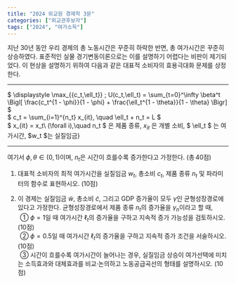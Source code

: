 ```yaml
---
title: "2024 외교원 경제학 3문"
categories: ["외교관후보자"]
tags: ["2024", "여가소득"]
---
```


지난 30년 동안 우리 경제의 총 노동시간은 꾸준히 하락한 반면, 총 여가시간은 꾸준히 상승하였다. 표준적인 실물 경기변동이론으로는 이를 설명하기 어렵다는 비판이 제기되었다. 이 현상을 설명하기 위하여 다음과 같은 대표적 소비자의 효용극대화 문제를 상정한다.

---

$ \displaystyle \max_{\{c_t,\ell_t\}} \; U(c_t,\ell_t) = \sum_{t=0}^\infty \beta^t \Bigl[ \frac{c_t^{1 - \phi}}{1 - \phi} + \frac{\ell_t^{1 - \theta}}{1 - \theta} \Bigr] $  
$ c_t = \sum_{i=1}^{n_t} x_{it}, \quad \ell_t + n_t = L $  
$ x_{it} = x_t\ (\forall i),\quad n_t $ 은 제품 종류, $x_{it}$ 은 개별 소비, $ \ell_t $ 는 여가시간, $w_t $는 실질임금}

---

여기서 $\phi,\theta\in(0,1)$이며, $n_t$은 시간이 흐를수록 증가한다고 가정한다. (총 40점)

1) 대표적 소비자의 최적 여가시간을 실질임금 $w_t$, 총소비 $c_t$, 제품 종류 $n_t$ 및 파라미터의 함수로 표현하시오. (10점)

2) 이 경제는 실질임금 $\tilde w$, 총소비 $\tilde c$, 그리고 GDP 증가율이 모두 $\gamma$인 균형성장경로에 있다고 가정한다. 균형성장경로에서 제품 종류 $n_t$의 증가율을 $\gamma_n$이라고 할 때,  
  ① $\phi=1$일 때 여가시간 $\ell_t$의 증가율을 구하고 지속적 증가 가능성을 검토하시오. (10점)  
  ② $\phi=0.5$일 때 여가시간 $\ell_t$의 증가율을 구하고 지속적 증가 조건을 서술하시오. (10점)  
  ③ 시간이 흐를수록 여가시간이 늘어나는 경우, 실질임금 상승이 여가선택에 미치는 소득효과와 대체효과를 비교·논의하고 노동공급곡선의 형태를 설명하시오. (10점)
